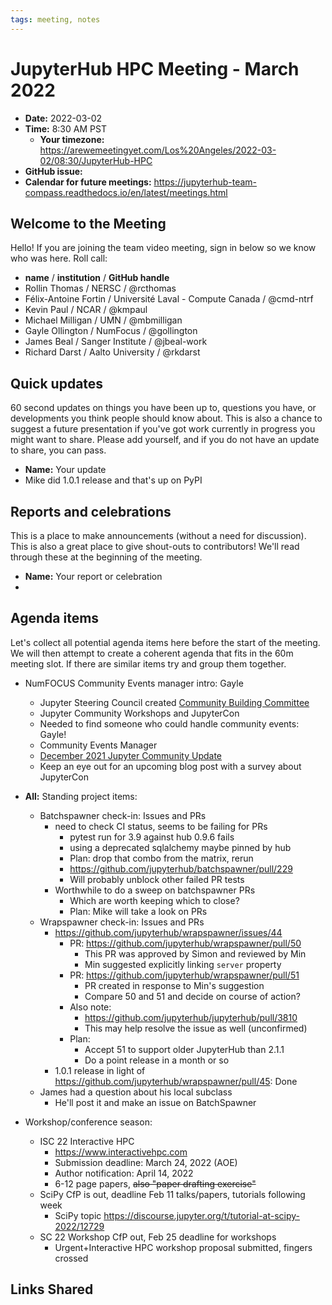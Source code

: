 ```yaml
---
tags: meeting, notes
---
```


# JupyterHub HPC Meeting - March 2022

- **Date:** 2022-03-02
- **Time:** 8:30 AM PST
  - **Your timezone:** https://arewemeetingyet.com/Los%20Angeles/2022-03-02/08:30/JupyterHub-HPC
- **GitHub issue:**
- **Calendar for future meetings:** https://jupyterhub-team-compass.readthedocs.io/en/latest/meetings.html

## Welcome to the Meeting

Hello! If you are joining the team video meeting, sign in below so we know who was here. Roll call:

- **name** / **institution** / **GitHub handle**
- Rollin Thomas / NERSC / @rcthomas
- Félix-Antoine Fortin / Université Laval - Compute Canada / @cmd-ntrf
- Kevin Paul / NCAR / @kmpaul
- Michael Milligan / UMN / @mbmilligan
- Gayle Ollington / NumFocus / @gollington
- James Beal / Sanger Institute / @jbeal-work
- Richard Darst / Aalto University / @rkdarst

## Quick updates

60 second updates on things you have been up to, questions you have, or developments you think people should know about. This is also a chance to suggest a future presentation if you've got work currently in progress you might want to share. Please add yourself, and if you do not have an update to share, you can pass.

- **Name:** Your update
- Mike did 1.0.1 release and that's up on PyPI

## Reports and celebrations

This is a place to make announcements (without a need for discussion). This is also a great place to give shout-outs to contributors! We'll read through these at the beginning of the meeting.

- **Name:** Your report or celebration
- 

## Agenda items

Let's collect all potential agenda items here before the start of the meeting. We will then attempt to create a coherent agenda that fits in the 60m meeting slot. If there are similar items try and group them together.

- NumFOCUS Community Events manager intro: Gayle
    - Jupyter Steering Council created [Community Building Committee](https://jupyter.org/governance/communitybuildingcommittee.html)
    - Jupyter Community Workshops and JupyterCon
    - Needed to find someone who could handle community events: Gayle!
    - Community Events Manager
    - [December 2021 Jupyter Community Update](https://blog.jupyter.org/jupyter-community-2021-update-84c5cd3c5e75)
    - Keep an eye out for an upcoming blog post with a survey about JupyterCon

- **All:** Standing project items:
    - Batchspawner check-in: Issues and PRs
        - need to check CI status, seems to be failing for PRs
            - pytest run for 3.9 against hub 0.9.6 fails
            - using a deprecated sqlalchemy maybe pinned by hub
            - Plan: drop that combo from the matrix, rerun
            - https://github.com/jupyterhub/batchspawner/pull/229
            - Will probably unblock other failed PR tests
        - Worthwhile to do a sweep on batchspawner PRs
            - Which are worth keeping which to close?
            - Plan: Mike will take a look on PRs
    - Wrapspawner check-in: Issues and PRs
        - https://github.com/jupyterhub/wrapspawner/issues/44
            - PR: https://github.com/jupyterhub/wrapspawner/pull/50
                - This PR was approved by Simon and reviewed by Min
                - Min suggested explicitly linking `server` property
            - PR: https://github.com/jupyterhub/wrapspawner/pull/51
                - PR created in response to Min's suggestion
                - Compare 50 and 51 and decide on course of action?
            - Also note:
                - https://github.com/jupyterhub/jupyterhub/pull/3810
                - This may help resolve the issue as well (unconfirmed)
            - Plan:
                - Accept 51 to support older JupyterHub than 2.1.1
                - Do a point release in a month or so
        - 1.0.1 release in light of https://github.com/jupyterhub/wrapspawner/pull/45: Done
    - James had a question about his local subclass
        - He'll post it and make an issue on BatchSpawner
- Workshop/conference season:
    - ISC 22 Interactive HPC
        - https://www.interactivehpc.com
        - Submission deadline: March 24, 2022 (AOE)
        - Author notification: April 14, 2022
        - 6-12 page papers, ~~also "paper drafting exercise"~~
    - SciPy CfP is out, deadline Feb 11 talks/papers, tutorials following week
        - SciPy topic https://discourse.jupyter.org/t/tutorial-at-scipy-2022/12729
    - SC 22 Workshop CfP out, Feb 25 deadline for workshops
        - Urgent+Interactive HPC workshop proposal submitted, fingers crossed

## Links Shared
